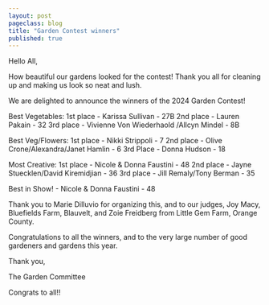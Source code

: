 ```yaml
---
layout: post
pageclass: blog
title: "Garden Contest winners"
published: true
---
```


Hello All,

How beautiful our gardens looked for the contest! Thank you all for cleaning up and making us look so neat and lush.

We are delighted to announce the winners of the 2024 Garden Contest!

Best Vegetables: 1st place - Karissa Sullivan - 27B
                 2nd place - Lauren Pakain - 32
                 3rd place - Vivienne Von Wiederhaold /Allcyn Mindel - 8B

Best Veg/Flowers: 1st place - Nikki Strippoli - 7
                  2nd place - Olive Crone/Alexandra/Janet Hamlin - 6
                  3rd Place - Donna Hudson - 18

Most Creative:    1st place - Nicole & Donna Faustini - 48
                  2nd place - Jayne Stuecklen/David Kiremidjian - 36
                  3rd place - Jill Remaly/Tony Berman - 35

Best in Show! - Nicole & Donna Faustini - 48

Thank you to Marie Dilluvio for organizing this, and to our judges, 
Joy Macy, Bluefields Farm, Blauvelt, and Zoie Freidberg from Little
Gem Farm, Orange County.

Congratulations to all the winners, and to the very large number
of good gardeners and gardens this year. 

Thank you,

The Garden Committee

Congrats to all!!
